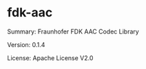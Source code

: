 #           fdk-aac
 
Summary:        Fraunhofer FDK AAC Codec Library
 
Version:        0.1.4
 
License:        Apache License V2.0
 
